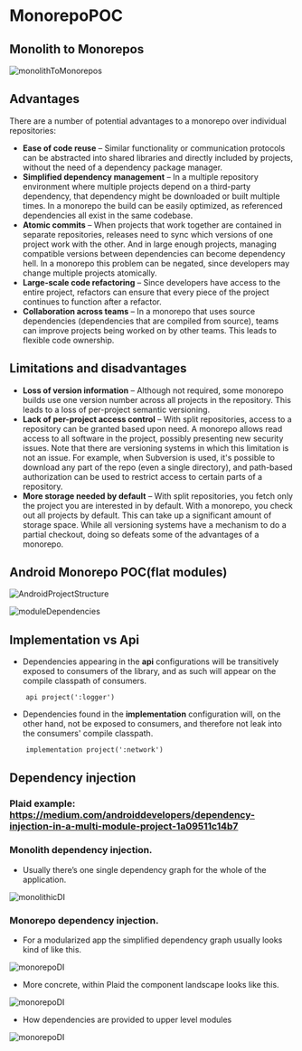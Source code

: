 # MonorepoPOC

## Monolith to Monorepos

![monolithToMonorepos](./monolithToMonorepos.png)

## Advantages
There are a number of potential advantages to a monorepo over individual repositories:

- **Ease of code reuse** – Similar functionality or communication protocols can be abstracted into shared libraries and directly included by projects, without the need of a dependency package manager.
- **Simplified dependency management** – In a multiple repository environment where multiple projects depend on a third-party dependency, that dependency might be downloaded or built multiple times. In a monorepo the build can be easily optimized, as referenced dependencies all exist in the same codebase.
- **Atomic commits** – When projects that work together are contained in separate repositories, releases need to sync which versions of one project work with the other. And in large enough projects, managing compatible versions between dependencies can become dependency hell. In a monorepo this problem can be negated, since developers may change multiple projects atomically.
- **Large-scale code refactoring** – Since developers have access to the entire project, refactors can ensure that every piece of the project continues to function after a refactor.
- **Collaboration across teams** – In a monorepo that uses source dependencies (dependencies that are compiled from source), teams can improve projects being worked on by other teams. This leads to flexible code ownership.

## Limitations and disadvantages

- **Loss of version information** – Although not required, some monorepo builds use one version number across all projects in the repository. This leads to a loss of per-project semantic versioning.
- **Lack of per-project access control** – With split repositories, access to a repository can be granted based upon need. A monorepo allows read access to all software in the project, possibly presenting new security issues. Note that there are versioning systems in which this limitation is not an issue. For example, when Subversion is used, it's possible to download any part of the repo (even a single directory), and path-based authorization can be used to restrict access to certain parts of a repository.
- **More storage needed by default** – With split repositories, you fetch only the project you are interested in by default. With a monorepo, you check out all projects by default. This can take up a significant amount of storage space. While all versioning systems have a mechanism to do a partial checkout, doing so defeats some of the advantages of a monorepo.

## Android Monorepo POC(flat modules)

![AndroidProjectStructure](./AndroidProjectStructure.png)

![moduleDependencies](moduleDependencies.png)

## Implementation vs Api

- Dependencies appearing in the **api** configurations will be transitively exposed to consumers of the library, and as such will appear on the compile classpath of consumers. 

```
    api project(':logger')
```

- Dependencies found in the **implementation** configuration will, on the other hand, not be exposed to consumers, and therefore not leak into the consumers' compile classpath. 
```
    implementation project(':network')
```

## Dependency injection


### Plaid example: https://medium.com/androiddevelopers/dependency-injection-in-a-multi-module-project-1a09511c14b7

### Monolith dependency injection.
- Usually there’s one single dependency graph for the whole of the application.

![monolithicDI](monolithicDI.png)

### Monorepo dependency injection. 

- For a modularized app the simplified dependency graph usually looks kind of like this.

![monorepoDI](monorepoDI.png)

- More concrete, within Plaid the component landscape looks like this.

![monorepoDI](monorepoDI2.png)

- How dependencies are provided to upper level modules

![monorepoDI](monorepoDI3.png)